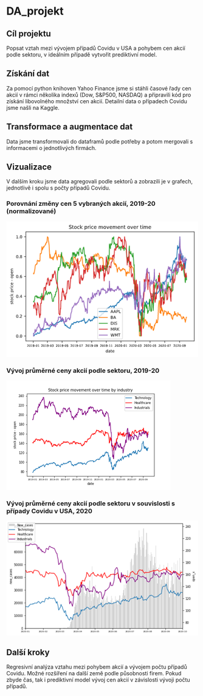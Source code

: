 # DA_projekt


## Cíl projektu
Popsat vztah mezi vývojem případů Covidu v USA a pohybem cen akcií podle sektoru, v ideálním případě vytvořit prediktivní model. 

## Získání dat
Za pomocí python knihoven Yahoo Finance jsme si stáhli časové řady cen akcií v rámci několika indexů (Dow, S&P500, NASDAQ) a připravili kód pro získání libovolného množství cen akcií.
Detailní data o případech Covidu jsme našli na Kaggle.

## Transformace a augmentace dat
Data jsme transformovali do dataframů podle potřeby a potom mergovali s informacemi o jednotlivých firmách.

## Vizualizace
V dalším kroku jsme data agregovali podle sektorů a zobrazili je v grafech, jednotlivě i spolu s počty případů Covidu.

### Porovnání změny cen 5 vybraných akcií, 2019-20 (normalizované)
![Stocks top 5 normalized](images\stocks_top5.png)

### Vývoj průměrné ceny akcií podle sektoru, 2019-20
![Stock prices industry](images\stock_prices_industry.png)

### Vývoj průměrné ceny akcií podle sektoru v souvislosti s případy Covidu v USA, 2020
![Covid industries](images\covid_industries.png)

## Další kroky
Regresivní analýza vztahu mezi pohybem akcií a vývojem počtu případů Covidu.
Možné rozšíření na další země podle působnosti firem.
Pokud zbyde čas, tak i prediktivní model vývoj cen akcií v závislosti vývoji počtu případů.